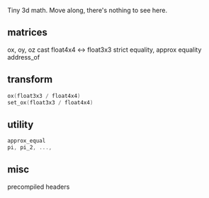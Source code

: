 Tiny 3d math. Move along, there's nothing to see here.


## matrices
ox, oy, oz
cast float4x4 <-> float3x3
strict equality, approx equality
address_of

## transform
```c++
ox(float3x3 / float4x4)
set_ox(float3x3 / float4x4)
```

## utility
```c++
approx_equal
pi, pi_2, ..., 
```

## misc
precompiled headers

